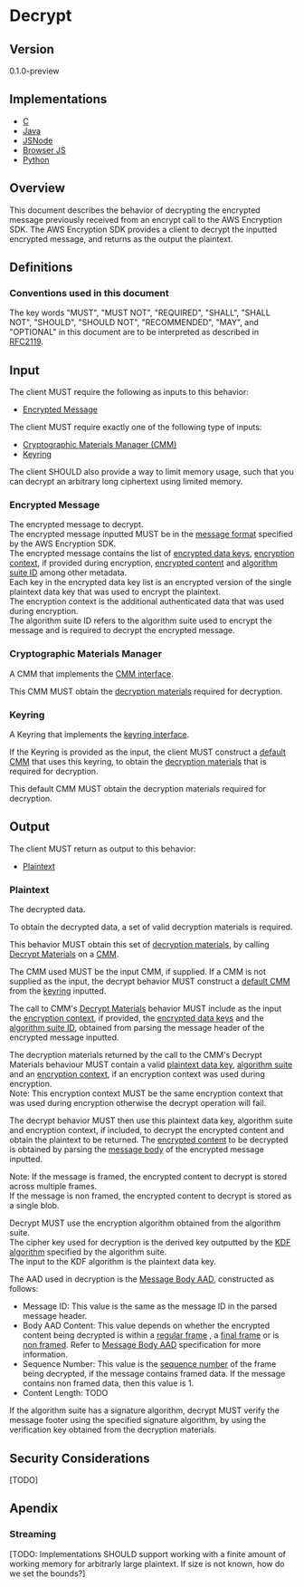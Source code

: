 [//]: # (Copyright 2019 Amazon.com, Inc. or its affiliates. All Rights Reserved.)
[//]: # (SPDX-License-Identifier: CC-BY-SA-4.0)

# Decrypt

## Version

0.1.0-preview

## Implementations

-   [C](https://github.com/aws/aws-encryption-sdk-c/blob/master/source/session_decrypt.c)
-   [Java](https://github.com/aws/aws-encryption-sdk-java/blob/master/src/main/java/com/amazonaws/encryptionsdk/internal/DecryptionHandler.java)
-   [JSNode](https://github.com/awslabs/aws-encryption-sdk-javascript/blob/master/modules/decrypt-node/src/decrypt.ts)
-   [Browser JS](https://github.com/awslabs/aws-encryption-sdk-javascript/blob/master/modules/decrypt-browser/src/decrypt.ts)
-   [Python](https://github.com/aws/aws-encryption-sdk-python/blob/master/src/aws_encryption_sdk/streaming_client.py)

## Overview

This document describes the behavior of decrypting the encrypted message previously received from an encrypt call to the AWS Encryption SDK.
The AWS Encryption SDK provides a client to decrypt the inputted encrypted message, and returns as the output the plaintext.

## Definitions

### Conventions used in this document

The key words "MUST", "MUST NOT", "REQUIRED", "SHALL", "SHALL NOT", "SHOULD", "SHOULD NOT", "RECOMMENDED", "MAY", and "OPTIONAL"
in this document are to be interpreted as described in [RFC2119](https://tools.ietf.org/html/rfc2119).

## Input

The client MUST require the following as inputs to this behavior:

-   [Encrypted Message](#encrypted-message)

The client MUST require exactly one of the following type of inputs:

-   [Cryptographic Materials Manager (CMM)](../framework/cmm-interface.md)
-   [Keyring](../framework/keyring-interface.md)

The client SHOULD also provide a way to limit memory usage, such that you can decrypt an arbitrary long ciphertext using limited memory.

### Encrypted Message 

The encrypted message to decrypt.  
The encrypted message inputted MUST be in the [message format](../data-format/message.md) specified by the AWS Encryption SDK.  
The encrypted message contains the list of [encrypted data keys](../data-format/message-header.md#encrypted-data-keys), 
[encryption context](../data-format/message-header.md#aad), if provided during encryption, 
[encrypted content](../data-format/message-body.md#encrypted-content) and 
[algorithm suite ID](../data-format/message-header.md#algorithm-suite-id) among other metadata.  
Each key in the encrypted data key list is an encrypted version of the single plaintext data key that was used to encrypt the plaintext.  
The encryption context is the additional authenticated data that was used during encryption.   
The algorithm suite ID refers to the algorithm suite used to encrypt the message and is required to decrypt the encrypted message.   

### Cryptographic Materials Manager

A CMM that implements the [CMM interface](../framework/cmm-interface.md).  

This CMM MUST obtain the [decryption materials](../framework/structures.md#decryption-materials) required for decryption.  

### Keyring

A Keyring that implements the [keyring interface](../framework/keyring-interface.md).  

If the Keyring is provided as the input, the client MUST construct a [default CMM](../framework/default-cmm.md) that uses this keyring, 
to obtain the [decryption materials](../framework/structures.md#decryption-materials) that is required for decryption.  

This default CMM MUST obtain the decryption materials required for decryption.   

## Output

The client MUST return as output to this behavior:

-   [Plaintext](#plaintext)

### Plaintext

The decrypted data.

To obtain the decrypted data, a set of valid decryption materials is required.

This behavior MUST obtain this set of [decryption materials](../framework/structures.md#decryption-materials), 
by calling [Decrypt Materials](../framework/cmm-interface.md#decrypt-materials) on a [CMM](../framework/cmm-interface.md).

The CMM used MUST be the input CMM, if supplied.
If a CMM is not supplied as the input, the decrypt behavior MUST construct a [default CMM](../framework/default-cmm.md) 
from the [keyring](../framework/keyring-interface.md) inputted.

The call to CMM's [Decrypt Materials](../framework/cmm-interface.md#decrypt-materials) behavior MUST include as the input the 
[encryption context](../data-format/message-header.md#aad), if provided, the [encrypted data keys](../data-format/message-header.md#encrypted-data-keys) and the 
[algorithm suite ID](../data-format/message-header.md#algorithm-suite-id), obtained from parsing the message header of the encrypted message inputted.

The decryption materials returned by the call to the CMM's Decrypt Materials behaviour MUST contain a valid 
[plaintext data key](../framework/structures.md#plaintext-data-key-1),
[algorithm suite](../framework/algorithm-suites.md) and an
[encryption context](../framework/structures.md#encryption-context), if an encryption context was used during encryption.    
Note: This encryption context MUST be the same encryption context that was used during encryption otherwise the decrypt operation will fail.   

The decrypt behavior MUST then use this plaintext data key, algorithm suite and encryption context, if included, to decrypt the encrypted content 
and obtain the plaintext to be returned. The [encrypted content](../data-format/message-body.md#encrypted-content) to be decrypted is obtained by parsing the 
[message body](../data-format/message-body.md) of the encrypted message inputted.   

Note: If the message is framed, the encrypted content to decrypt is stored across multiple frames.   
If the message is non framed, the encrypted content to decrypt is stored as a single blob.  

Decrypt MUST use the encryption algorithm obtained from the algorithm suite.  
The cipher key used for decryption is the derived key outputted by the [KDF algorithm](../framework/algorithm-suites.md#key-derivation-algorithm)
specified by the algorithm suite.   
The input to the KDF algorithm is the plaintext data key.  

The AAD used in decryption is the [Message Body AAD](../data-format/message-body-aad.md), constructed as follows:

- Message ID: This value is the same as the message ID in the parsed message header.
- Body AAD Content: This value depends on whether the encrypted content being decrypted is within a [regular frame](../data-format/message-body.md#regular-frame) , 
  a [final frame](../data-format/message-body.md#final-frame) or is [non framed](../data-format/message-body.md#non-framed-data). 
  Refer to [Message Body AAD](../data-format/message-body-aad.md) specification for more information.
- Sequence Number: This value is the [sequence number](../data-format/message-body.md#sequence-number) of the frame being decrypted, if the message contains framed data. 
  If the message contains non framed data, then this value is 1.
- Content Length: TODO

If the algorithm suite has a signature algorithm, decrypt MUST verify the message footer using the specified signature algorithm, 
by using the verification key obtained from the decryption materials.

## Security Considerations

[TODO]

## Apendix 

### Streaming

[TODO: Implementations SHOULD support working with a finite amount of working memory for arbitrarly large plaintext. 
If size is not known, how do we set the bounds?]
